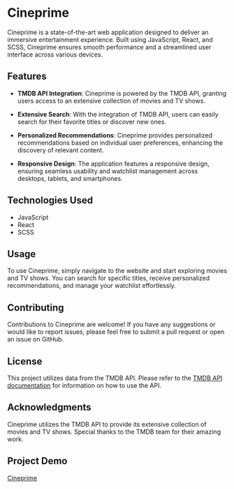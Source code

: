 # Cineprime

Cineprime is a state-of-the-art web application designed to deliver an immersive entertainment experience. Built using JavaScript, React, and SCSS, Cineprime ensures smooth performance and a streamlined user interface across various devices.

## Features

- **TMDB API Integration**: Cineprime is powered by the TMDB API, granting users access to an extensive collection of movies and TV shows.
  
- **Extensive Search**: With the integration of TMDB API, users can easily search for their favorite titles or discover new ones.
  
- **Personalized Recommendations**: Cineprime provides personalized recommendations based on individual user preferences, enhancing the discovery of relevant content.
  
- **Responsive Design**: The application features a responsive design, ensuring seamless usability and watchlist management across desktops, tablets, and smartphones.

## Technologies Used

- JavaScript
- React
- SCSS

## Usage

To use Cineprime, simply navigate to the website and start exploring movies and TV shows. You can search for specific titles, receive personalized recommendations, and manage your watchlist effortlessly.

## Contributing

Contributions to Cineprime are welcome! If you have any suggestions or would like to report issues, please feel free to submit a pull request or open an issue on GitHub.

## License

This project utilizes data from the TMDB API. Please refer to the [TMDB API documentation](https://developer.themoviedb.org/reference/intro/getting-started) for information on how to use the API.

## Acknowledgments

Cineprime utilizes the TMDB API to provide its extensive collection of movies and TV shows. Special thanks to the TMDB team for their amazing work.

## Project Demo 
[Cineprime](https://thecineprime.netlify.app/)
